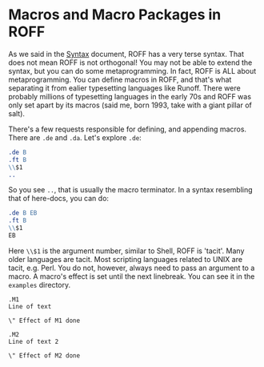 # Macros and Macro Packages in ROFF

As we said in the [Syntax](ROFF-SYNTAX.md) document, ROFF has a very terse syntax. That does not mean ROFF is not orthogonal! You may not be able to extend the syntax, but you can do some metaprogramming. In fact, ROFF is ALL about metaprogramming. You can define macros in ROFF, and that's what separating it from ealier typesetting languages like Runoff. There were probably millions of typesetting languages in the early 70s and ROFF was only set apart by its macros (said me, born 1993, take with a giant pillar of salt).

There's a few requests responsible for defining, and appending macros. There are `.de` and `.da`. Let's explore `.de`:

```roff
.de B
.ft B
\\$1
..
```

So you see `..`, that is usually the macro terminator. In a syntax resembling that of here-docs, you can do:

```roff
.de B EB
.ft B
\\$1
EB
```

Here `\\$1` is the argument number, similar to Shell, ROFF is 'tacit'. Many older languages are tacit. Most scripting languages related to UNIX are tacit, e.g. Perl. You do not, however, always need to pass an argument to a macro. A macro's effect is set until the next linebreak. You can see it in the `examples` directory.

```
.M1
Line of text

\" Effect of M1 done

.M2
Line of text 2

\" Effect of M2 done

```
